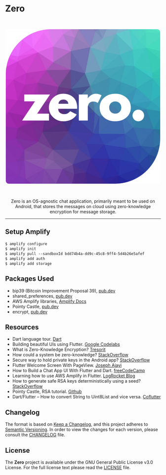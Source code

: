 # Zero

<br />
<p align="center">
    <img src="app/assets/images/zero_rounded.png" alt="Zero Logo" width="500px"  />
</p>
<br />

<p align="center">Zero is an OS-agnostic chat application, primarily meant to be used on Android, that stores the messages on cloud using zero-knowledge encryption for message storage.</p>

---
## Setup Amplify
```shell
$ amplify configure
$ amplify init
$ amplify pull --sandboxId bdd74b4a-dd9c-45c8-9ff4-5d4b26e5afef
$ amplify add auth
$ amplify add storage
```

## Packages Used
- bip39 (Bitcoin Improvement Proposal 39), [pub.dev](https://pub.dev/packages/bip39)
- shared_preferences, [pub.dev](https://pub.dev/packages/shared_preferences)
- AWS Amplify libraries, [Amplify Docs](https://docs.amplify.aws/lib/q/platform/flutter/)
- Pointy Castle, [pub.dev](https://pub.dev/packages/pointycastle)
- encrypt, [pub.dev](https://pub.dev/packages/encrypt)

## Resources
- Dart language tour. [Dart](https://dart.dev/guides/language/language-tour)
- Building beautiful UIs using Flutter. [Google Codelabs](https://codelabs.developers.google.com/codelabs/flutter)
- What is Zero-Knowledge Encryption? [Tresorit](https://tresorit.com/blog/zero-knowledge-encryption/)
- How could a system be zero-knowledge? [StackOverflow](https://security.stackexchange.com/a/66324)
- Secure way to hold private keys in the Android app? [StackOverflow](https://security.stackexchange.com/a/242398)
- Flutter Welcome Screen With PageView. [Joseph Ajayi](https://medium.com/@adekoyeajayi/flutter-welcome-screen-with-pageview-624e20001bdb)
- How to Build a Chat App UI With Flutter and Dart. [freeCodeCamp](https://www.freecodecamp.org/news/build-a-chat-app-ui-with-flutter/)
- Learning how to use AWS Amplify in Flutter. [LogRocket Blog](https://blog.logrocket.com/learning-aws-amplify-flutter/)
- How to generate safe RSA keys deterministically using a seed? [StackOverflow](https://stackoverflow.com/a/72047475)
- Pointy Castle, RSA tutorial. [Github](https://github.com/bcgit/pc-dart/blob/master/tutorials/rsa.md)
- Dart/Flutter – How to convert String to Uint8List and vice versa. [Coflutter](https://coflutter.com/dart-flutter-how-to-convert-string-to-uint8list/)

## Changelog
The format is based on [Keep a Changelog](https://keepachangelog.com/en/1.0.0/),
and this project adheres to [Semantic Versioning](https://semver.org/spec/v2.0.0.html). In order to view the
changes for each version, please consult the [CHANGELOG](CHANGELOG.md) file.

## License
The **Zero** project is available under the GNU General Public License v3.0 License.
For the full license text please read the [LICENSE](LICENSE) file.